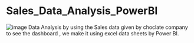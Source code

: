 # Sales_Data_Analysis_PowerBI

![image](https://github.com/shindeanand338/Sales_Data_Analysis_PowerBI/assets/98341248/aee96494-f5a4-4469-bed8-e95111ff86d7)
Data Analysis by using the Sales data given by choclate company to see the dashboard , we make it using excel data sheets by Power BI.

